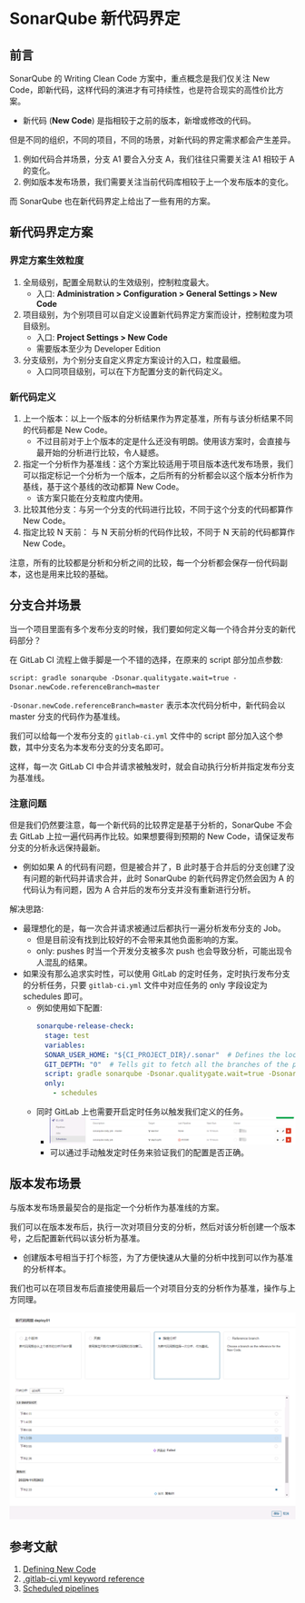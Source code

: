 # SonarQube 新代码界定

## 前言

SonarQube 的 Writing Clean Code 方案中，重点概念是我们仅关注 New Code，即新代码，这样代码的演进才有可持续性，也是符合现实的高性价比方案。

- 新代码 (**New Code**) 是指相较于之前的版本，新增或修改的代码。

但是不同的组织，不同的项目，不同的场景，对新代码的界定需求都会产生差异。

1. 例如代码合并场景，分支 A1 要合入分支 A，我们往往只需要关注 A1 相较于 A 的变化。
2. 例如版本发布场景，我们需要关注当前代码库相较于上一个发布版本的变化。

而 SonarQube 也在新代码界定上给出了一些有用的方案。

## 新代码界定方案

### 界定方案生效粒度

1. 全局级别，配置全局默认的生效级别，控制粒度最大。
    - 入口: **Administration > Configuration > General Settings > New Code**
2. 项目级别，为个别项目可以自定义设置新代码界定方案而设计，控制粒度为项目级别。
    - 入口: **Project Settings > New Code**
    - 需要版本至少为 Developer Edition
3. 分支级别，为个别分支自定义界定方案设计的入口，粒度最细。
    - 入口同项目级别，可以在下方配置分支的新代码定义。

### 新代码定义

1. 上一个版本：以上一个版本的分析结果作为界定基准，所有与该分析结果不同的代码都是 New Code。
    - 不过目前对于上个版本的定是什么还没有明朗。使用该方案时，会直接与最开始的分析进行比较，令人疑惑。
2. 指定一个分析作为基准线：这个方案比较适用于项目版本迭代发布场景，我们可以指定标记一个分析为一个版本，之后所有的分析都会以这个版本分析作为基线，基于这个基线的改动都算 New Code。
    - 该方案只能在分支粒度内使用。
3. 比较其他分支：与另一个分支的代码进行比较，不同于这个分支的代码都算作 New Code。
4. 指定比较 N 天前： 与 N 天前分析的代码作比较，不同于 N 天前的代码都算作 New Code。

注意，所有的比较都是分析和分析之间的比较，每一个分析都会保存一份代码副本，这也是用来比较的基础。

## 分支合并场景

当一个项目里面有多个发布分支的时候，我们要如何定义每一个待合并分支的新代码部分？

在 GitLab CI 流程上做手脚是一个不错的选择，在原来的 script 部分加点参数:

```
script: gradle sonarqube -Dsonar.qualitygate.wait=true -Dsonar.newCode.referenceBranch=master
```

`-Dsonar.newCode.referenceBranch=master` 表示本次代码分析中，新代码会以 master 分支的代码作为基准线。

我们可以给每一个发布分支的 `gitlab-ci.yml` 文件中的 script 部分加入这个参数，其中分支名为本发布分支的分支名即可。

这样，每一次 GitLab CI 中合并请求被触发时，就会自动执行分析并指定发布分支为基准线。

### 注意问题

但是我们仍然要注意，每一个新代码的比较界定是基于分析的，SonarQube 不会去 GitLab 上拉一遍代码再作比较。如果想要得到预期的 New Code，请保证发布分支的分析永远保持最新。

- 例如如果 A 的代码有问题，但是被合并了，B 此时基于合并后的分支创建了没有问题的新代码并请求合并，此时 SonarQube 的新代码界定仍然会因为 A 的代码认为有问题，因为 A 合并后的发布分支并没有重新进行分析。

解决思路:

- 最理想化的是，每一次合并请求被通过后都执行一遍分析发布分支的 Job。
    - 但是目前没有找到比较好的不会带来其他负面影响的方案。
    - only: pushes 时当一个开发分支被多次 push 也会导致分析，可能出现令人混乱的结果。
- 如果没有那么追求实时性，可以使用 GitLab 的定时任务，定时执行发布分支的分析任务，只要 `gitlab-ci.yml` 文件中对应任务的 only 字段设定为 schedules 即可。
    - 例如使用如下配置:
        ```yaml
        sonarqube-release-check:
          stage: test
          variables:
          SONAR_USER_HOME: "${CI_PROJECT_DIR}/.sonar"  # Defines the location of the analysis task cache
          GIT_DEPTH: "0"  # Tells git to fetch all the branches of the project, required by the analysis task
          script: gradle sonarqube -Dsonar.qualitygate.wait=true -Dsonar.branch.name=master
          only:
            - schedules
        ```
    - 同时 GitLab 上也需要开启定时任务以触发我们定义的任务。
        - ![GitLab_Scheduled_Pipelines.png](../assets/GitLab_Scheduled_Pipelines.png)
        - 可以通过手动触发定时任务来验证我们的配置是否正确。

## 版本发布场景

与版本发布场景最契合的是指定一个分析作为基准线的方案。

我们可以在版本发布后，执行一次对项目分支的分析，然后对该分析创建一个版本号，之后配置新代码以该分析为基准。
- 创建版本号相当于打个标签，为了方便快速从大量的分析中找到可以作为基准的分析样本。

我们也可以在项目发布后直接使用最后一个对项目分支的分析作为基准，操作与上方同理。

![SonarQube_New_Code_Specify_Analysis.png](../assets/SonarQube_New_Code_Specify_Analysis.png)

## 参考文献

1. [Defining New Code](https://docs.sonarqube.org/latest/project-administration/new-code-period/)
2. [.gitlab-ci.yml keyword reference](https://docs.gitlab.com/ee/ci/yaml/)
2. [Scheduled pipelines](https://docs.gitlab.com/ee/ci/pipelines/schedules.html)


